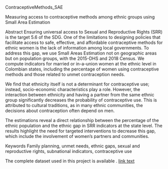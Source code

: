 ContraceptiveMethods_SAE

Measuring access to contraceptive methods among ethnic groups using Small Area Estimation

Abstract
Ensuring universal access to Sexual and Reproductive Rights (SRR) is the target 5.6 of the SDG. One of the limitations to designing policies that facilitate access to safe, effective, and affordable contraceptive methods for ethnic women is the lack of information among local governments. To address this gap, we use Small Areas Estimation not on geographic areas but on population groups, with the 2015-DHS and 2018 Census. We compute indicators for married or in-a-union women at the ethnic level in Colombian states, including the percentage of women using contraceptive methods and those related to unmet contraception needs.

We find that ethnicity itself is not a determinant for contraceptive use; instead, socio-economic characteristics play a role. However, the interaction between ethnicity and having a partner from the same ethnic group significantly decreases the probability of contraceptive use. This is attributed to cultural traditions, as in many ethnic communities, the decisions about contraception often depend on men.

The estimations reveal a direct relationship between the percentage of the ethnic population and the ethnic gap in SRR indicators at the state level. The results highlight the need for targeted interventions to decrease this gap, which include the involvement of women’s partners and communities.


Keywords
Family planning, unmet needs, ethnic gaps, sexual and reproductive rights, subnational indicators, contraceptive use

The complete dataset used in this project is available . [link text](https://drive.google.com/drive/folders/15c7AR53WSpAiF2uLkc9-ettAWtKZNggj?usp=sharing)
